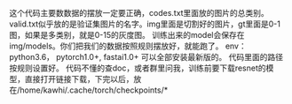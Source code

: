 这个代码主要数数据的摆放一定要正确，codes.txt里面放的图片的总类别。valid.txt似乎放的是验证集图片的名字。img里面是切割好的图片，gt里面是0-1图，如果是多类别，就是0-15的灰度图。
训练出来的model会保存在img/models。你们把我们的数据按照规则摆放好，就能跑了。
env：python3.6， pytorch1.0+, fastai1.0+
可以全部安装最新版的。
代码里面的路径按规则设置好。
代码不懂的查doc，或者群里问我，训练前要下载resnet的模型，直接打开链接下载，下完以后，放在/home/kawhi/.cache/torch/checkpoints/*

